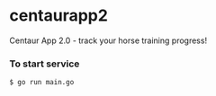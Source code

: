 # centaurapp2
Centaur App 2.0 - track your horse training progress!

### To start service
`$ go run main.go`


